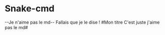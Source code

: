# Snake-cmd

--Je n'aime pas le md--
Fallais que je le dise !
#Mon titre C'est juste j'aime pas le md#
